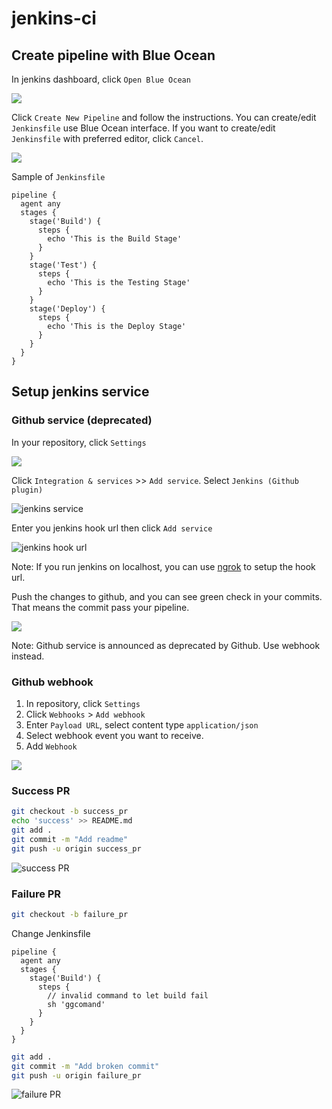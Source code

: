 # jenkins-ci

## Create pipeline with Blue Ocean

In jenkins dashboard, click `Open Blue Ocean`

![](screenshots/jenkins_dashboard.png)

Click `Create New Pipeline` and follow the instructions. You can create/edit `Jenkinsfile` use Blue Ocean interface. If you want to create/edit `Jenkinsfile` with preferred editor, click `Cancel`.

![](screenshots/create_jenkinsfile.png)

Sample of `Jenkinsfile`

```Jenkinsfile
pipeline {
  agent any
  stages {
    stage('Build') {
      steps {
        echo 'This is the Build Stage'
      }
    }
    stage('Test') {
      steps {
        echo 'This is the Testing Stage'
      }
    }
    stage('Deploy') {
      steps {
        echo 'This is the Deploy Stage'
      }
    }
  }
}
```

## Setup jenkins service

### Github service (deprecated)

In your repository, click `Settings`

![](screenshots/repository.png)

Click `Integration & services` >> `Add service`. Select `Jenkins (Github plugin)`

![jenkins service](screenshots/jenkins_service.png)

Enter you jenkins hook url then click `Add service`

![jenkins hook url](screenshots/jenkins_hook_url.png)

Note: If you run jenkins on localhost, you can use [ngrok](https://ngrok.com/) to setup the hook url.

Push the changes to github, and you can see green check in your commits. That means the commit pass your pipeline.

![](screenshots/jenkins_work_in_commit.png)

Note: Github service is announced as deprecated by Github. Use webhook instead.

### Github webhook

1. In repository, click `Settings`
1. Click `Webhooks` > `Add webhook`
1. Enter `Payload URL`, select content type `application/json`
1. Select webhook event you want to receive.
1. Add `Webhook`

![](screenshots/github_webhook_setting.png)

### Success PR

```sh
git checkout -b success_pr
echo 'success' >> README.md
git add .
git commit -m "Add readme"
git push -u origin success_pr
```

![success PR](screenshots/success_pr.png)

### Failure PR

```sh
git checkout -b failure_pr
```

Change Jenkinsfile

```Jenkinsfile
pipeline {
  agent any
  stages {
    stage('Build') {
      steps {
        // invalid command to let build fail
        sh 'ggcomand'
      }
    }
  }
}
```

```sh
git add .
git commit -m "Add broken commit"
git push -u origin failure_pr
```

![failure PR](screenshots/failure_pr.png)

